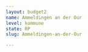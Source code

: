 ```yaml
---
layout: budget2
name: Ammeldingen an der Our
level: kommune
state: RP
slug: Ammeldingen-an-der-Our

---
```




